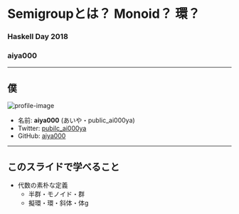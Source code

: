 # Semigroupとは？ Monoid？ 環？
### Haskell Day 2018
### aiya000

- - - - -

## 僕
![profile-image](profile.png)

- 名前: **aiya000** (あいや・public_ai000ya)
- Twitter: [pubilc\_ai000ya](https://twitter.com/public_ai000ya)
- GitHub: [aiya000](https://github.com/aiya000)

- - - - -

## このスライドで学べること

- 代数の素朴な定義
    - 半群・モノイド・群
    - 擬環・環・斜体・体g
